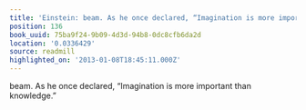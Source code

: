 ```yaml
---
title: 'Einstein: beam. As he once declared, “Imagination is more important th…'
position: 136
book_uuid: 75ba9f24-9b09-4d3d-94b8-0dc8cfb6da2d
location: '0.0336429'
source: readmill
highlighted_on: '2013-01-08T18:45:11.000Z'
---
```


beam. As he once declared, “Imagination is more important than knowledge.”